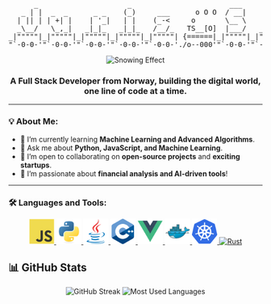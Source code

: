 <pre align="center">
      _                     _                       ___      _       _                                    
   _ | |  _  _      _ _    (_)     ___      o O O  / __|    | |     (_)     ___    __ _    _ _      ___   
  | || | | +| |    | '_|   | |    (_-<     o       \__ \    | |     | |    (_-<   / _` |  | ' \    (_-<   
  _\__/   \_,_|   _|_|_   _|_|_   /__/_   TS__[O]  |___/   _|_|_   _|_|_   /__/_  \__,_|  |_||_|   /__/_  
_|"""""|_|"""""|_|"""""|_|"""""|_|"""""| {======|_|"""""|_|"""""|_|"""""|_|"""""|_|"""""|_|"""""|_|"""""| 
"`-0-0-'"`-0-0-'"`-0-0-'"`-0-0-'"`-0-0-'./o--000'"`-0-0-'"`-0-0-'"`-0-0-'"`-0-0-'"`-0-0-'"`-0-0-'"`-0-0-' 
</pre>


<p align="center">
  <img src="https://raw.githubusercontent.com/MartinHeinz/MartinHeinz/master/images/snowflakes.gif" alt="Snowing Effect" width="50%" />
</p>

<h3 align="center">A Full Stack Developer from Norway, building the digital world, one line of code at a time.</h3>

---

### 💡 About Me:
- 🌱 I’m currently learning **Machine Learning and Advanced Algorithms**.
- 💬 Ask me about **Python, JavaScript, and Machine Learning**.
- 🤝 I’m open to collaborating on **open-source projects** and **exciting startups**.
- 🎯 I’m passionate about **financial analysis and AI-driven tools**!

---

### 🛠️ Languages and Tools:
<p align="center"> 
    <a href="https://developer.mozilla.org/en-US/docs/Web/JavaScript" target="_blank"> 
        <img src="https://raw.githubusercontent.com/devicons/devicon/master/icons/javascript/javascript-original.svg" alt="JavaScript" width="50" height="50"/> 
    </a> 
    <a href="https://www.python.org" target="_blank"> 
        <img src="https://raw.githubusercontent.com/devicons/devicon/master/icons/python/python-original.svg" alt="Python" width="50" height="50"/> 
    </a> 
    <a href="https://www.java.com" target="_blank">
        <img src="https://raw.githubusercontent.com/devicons/devicon/master/icons/java/java-original.svg" alt="Java" width="50" height="50"/> 
    </a>
    <a href="https://isocpp.org/" target="_blank">
        <img src="https://raw.githubusercontent.com/devicons/devicon/master/icons/cplusplus/cplusplus-original.svg" alt="C++" width="50" height="50"/> 
    </a>
    <a href="https://vuejs.org/" target="_blank">
        <img src="https://raw.githubusercontent.com/devicons/devicon/master/icons/vuejs/vuejs-original.svg" alt="Vue.js" width="50" height="50"/> 
    </a>
    <a href="https://www.docker.com/" target="_blank">
        <img src="https://raw.githubusercontent.com/devicons/devicon/master/icons/docker/docker-original.svg" alt="Docker" width="50" height="50"/> 
    </a>
    <a href="https://kubernetes.io/" target="_blank">
        <img src="https://raw.githubusercontent.com/devicons/devicon/master/icons/kubernetes/kubernetes-plain.svg" alt="Kubernetes" width="50" height="50"/> 
    </a>
    <a href="https://www.rust-lang.org/" target="_blank">
        <img src="https://www.rust-lang.org/static/images/rust-logo-blk.svg" alt="Rust" width="50" height="50" />
    </a>
</p>

## 📊 GitHub Stats

<p align="center">
  <img src="https://github-readme-streak-stats.herokuapp.com/?user=jurchiks33&theme=radical" alt="GitHub Streak" width="45%" />
  <img src="https://github-readme-stats.vercel.app/api/top-langs/?username=jurchiks33&layout=compact&theme=radical" alt="Most Used Languages" width="45%" />
</p>

